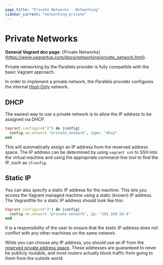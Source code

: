 ```yaml
---
page_title: "Private Networks - Networking"
sidebar_current: "networking-private"
---
```


# Private Networks

**General Vagrant doc page**: [Private Networks]
(https://www.vagrantup.com/docs/networking/private_network.html).

Private networking by the Parallels provider is fully compatible with the basic
Vagrant approach.

In order to implement a private network, the Parallels provider configures the
internal [Host-Only](http://download.parallels.com/desktop/v13/docs/en_US/Parallels%20Desktop%20User's%20Guide/33018.htm)
network.

## DHCP

The easiest way to use a private network is to allow the IP address to be assigned
via DHCP.

```ruby
Vagrant.configure("2") do |config|
  config.vm.network "private_network", type: "dhcp"
end
```

This will automatically assign an IP address from the reserved address space.
The IP address can be determined by using `vagrant ssh` to SSH into the virtual
machine and using the appropriate command-line tool to find the IP, such as
`ifconfig`.

## Static IP

You can also specify a static IP address for the machine. This lets you access
the Vagrant managed machine using a static (known) IP address. The Vagrantfile
for a static IP address should look like this:

```ruby
Vagrant.configure("2") do |config|
  config.vm.network "private_network", ip: "192.168.50.4"
end
```

It is a responsibility of the user to ensure that the static IP address does not
conflict with any other machines on the same network.

While you can choose any IP address, you _should_ use an IP from the
[reserved private address space](http://en.wikipedia.org/wiki/Private_network#Private_IPv4_address_spaces).
These addresses are guaranteed to never be publicly routable, and most routers
actually block traffic from going to them from the outside world.
